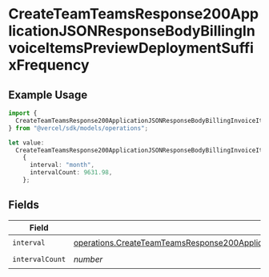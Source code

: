 # CreateTeamTeamsResponse200ApplicationJSONResponseBodyBillingInvoiceItemsPreviewDeploymentSuffixFrequency

## Example Usage

```typescript
import {
  CreateTeamTeamsResponse200ApplicationJSONResponseBodyBillingInvoiceItemsPreviewDeploymentSuffixFrequency,
} from "@vercel/sdk/models/operations";

let value:
  CreateTeamTeamsResponse200ApplicationJSONResponseBodyBillingInvoiceItemsPreviewDeploymentSuffixFrequency =
    {
      interval: "month",
      intervalCount: 9631.98,
    };
```

## Fields

| Field                                                                                                                                                                                                                                                    | Type                                                                                                                                                                                                                                                     | Required                                                                                                                                                                                                                                                 | Description                                                                                                                                                                                                                                              |
| -------------------------------------------------------------------------------------------------------------------------------------------------------------------------------------------------------------------------------------------------------- | -------------------------------------------------------------------------------------------------------------------------------------------------------------------------------------------------------------------------------------------------------- | -------------------------------------------------------------------------------------------------------------------------------------------------------------------------------------------------------------------------------------------------------- | -------------------------------------------------------------------------------------------------------------------------------------------------------------------------------------------------------------------------------------------------------- |
| `interval`                                                                                                                                                                                                                                               | [operations.CreateTeamTeamsResponse200ApplicationJSONResponseBodyBillingInvoiceItemsPreviewDeploymentSuffixInterval](../../models/operations/createteamteamsresponse200applicationjsonresponsebodybillinginvoiceitemspreviewdeploymentsuffixinterval.md) | :heavy_check_mark:                                                                                                                                                                                                                                       | N/A                                                                                                                                                                                                                                                      |
| `intervalCount`                                                                                                                                                                                                                                          | *number*                                                                                                                                                                                                                                                 | :heavy_check_mark:                                                                                                                                                                                                                                       | N/A                                                                                                                                                                                                                                                      |